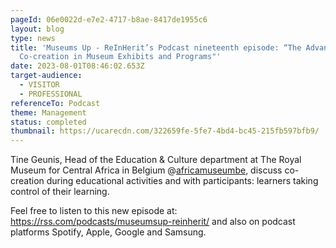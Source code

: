 ```yaml
---
pageId: 06e0022d-e7e2-4717-b8ae-8417de1955c6
layout: blog
type: news
title: 'Museums Up - ReInHerit’s Podcast nineteenth episode: “The Advantages of
  Co-creation in Museum Exhibits and Programs"'
date: 2023-08-01T08:46:02.653Z
target-audience:
  - VISITOR
  - PROFESSIONAL
referenceTo: Podcast
theme: Management
status: completed
thumbnail: https://ucarecdn.com/322659fe-5fe7-4bd4-bc45-215fb597bfb9/
---
```

Tine Geunis, Head of the Education & Culture department at The Royal Museum for Central Africa in Belgium @[africamuseumbe](https://www.instagram.com/africamuseumbe/#), discuss co-creation during educational activities and with participants: learners taking control of their learning.

Feel free to listen to this new episode at: <https://rss.com/podcasts/museumsup-reinherit/> and also on podcast platforms Spotify, Apple, Google and Samsung.
